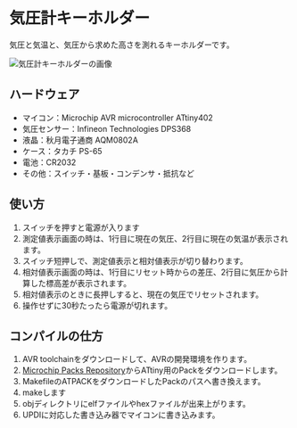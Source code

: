 # 気圧計キーホルダー

気圧と気温と、気圧から求めた高さを測れるキーホルダーです。

![気圧計キーホルダーの画像](https://repository-images.githubusercontent.com/363173965/40a20480-aa1f-11eb-9bff-a84e372922dd)

## ハードウェア

- マイコン：Microchip AVR microcontroller ATtiny402
- 気圧センサー：Infineon Technologies DPS368
- 液晶：秋月電子通商 AQM0802A
- ケース：タカチ PS-65
- 電池：CR2032
- その他：スイッチ・基板・コンデンサ・抵抗など

## 使い方

1. スイッチを押すと電源が入ります
2. 測定値表示画面の時は、1行目に現在の気圧、2行目に現在の気温が表示されます。
3. スイッチ短押しで、測定値表示と相対値表示が切り替わります。
4. 相対値表示画面の時は、1行目にリセット時からの差圧、2行目に気圧から計算した標高差が表示されます。
5. 相対値表示のときに長押しすると、現在の気圧でリセットされます。
6. 操作せずに30秒たったら電源が切れます。

## コンパイルの仕方

1. AVR toolchainをダウンロードして、AVRの開発環境を作ります。
2. [Microchip Packs Repository](https://packs.download.microchip.com/)からATtiny用のPackをダウンロードします。
3. MakefileのATPACKをダウンロードしたPackのパスへ書き換えます。
4. makeします
5. objディレクトリにelfファイルやhexファイルが出来上がります。
6. UPDIに対応した書き込み器でマイコンに書き込みます。
